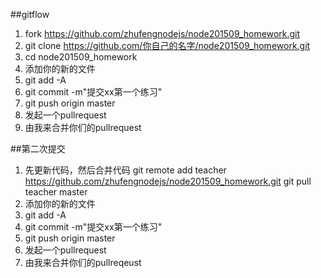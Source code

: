 ##gitflow

  1. fork https://github.com/zhufengnodejs/node201509_homework.git
  2. git clone https://github.com/你自己的名字/node201509_homework.git
  3. cd node201509_homework
  4. 添加你的新的文件
  5. git add -A
  6. git commit -m"提交xx第一个练习"
  8. git push origin master
  9. 发起一个pullrequest
  10. 由我来合并你们的pullrequest
  
##第二次提交

  1. 先更新代码，然后合并代码 
       git remote add teacher https://github.com/zhufengnodejs/node201509_homework.git
       git pull teacher master
  2. 添加你的新的文件
  3. git add -A
  4. git commit -m"提交xx第一个练习"
  5. git push origin master
  6. 发起一个pullrequest
  7. 由我来合并你们的pullreqeust   
  
  